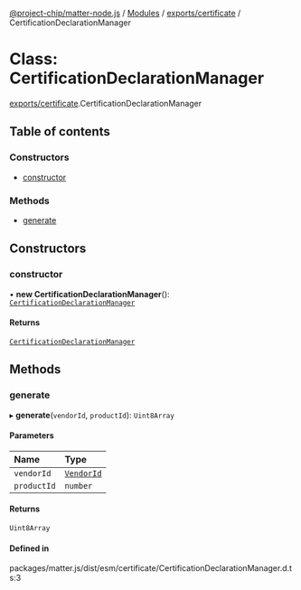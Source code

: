 [@project-chip/matter-node.js](../README.md) / [Modules](../modules.md) / [exports/certificate](../modules/exports_certificate.md) / CertificationDeclarationManager

# Class: CertificationDeclarationManager

[exports/certificate](../modules/exports_certificate.md).CertificationDeclarationManager

## Table of contents

### Constructors

- [constructor](exports_certificate.CertificationDeclarationManager.md#constructor)

### Methods

- [generate](exports_certificate.CertificationDeclarationManager.md#generate)

## Constructors

### constructor

• **new CertificationDeclarationManager**(): [`CertificationDeclarationManager`](exports_certificate.CertificationDeclarationManager.md)

#### Returns

[`CertificationDeclarationManager`](exports_certificate.CertificationDeclarationManager.md)

## Methods

### generate

▸ **generate**(`vendorId`, `productId`): `Uint8Array`

#### Parameters

| Name | Type |
| :------ | :------ |
| `vendorId` | [`VendorId`](../modules/exports_datatype.md#vendorid) |
| `productId` | `number` |

#### Returns

`Uint8Array`

#### Defined in

packages/matter.js/dist/esm/certificate/CertificationDeclarationManager.d.ts:3
